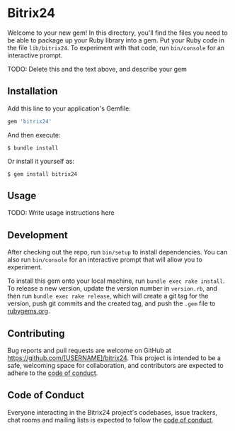 # Bitrix24

Welcome to your new gem! In this directory, you'll find the files you need to be able to package up your Ruby library into a gem. Put your Ruby code in the file `lib/bitrix24`. To experiment with that code, run `bin/console` for an interactive prompt.

TODO: Delete this and the text above, and describe your gem

## Installation

Add this line to your application's Gemfile:

```ruby
gem 'bitrix24'
```

And then execute:

    $ bundle install

Or install it yourself as:

    $ gem install bitrix24

## Usage

TODO: Write usage instructions here

## Development

After checking out the repo, run `bin/setup` to install dependencies. You can also run `bin/console` for an interactive prompt that will allow you to experiment.

To install this gem onto your local machine, run `bundle exec rake install`. To release a new version, update the version number in `version.rb`, and then run `bundle exec rake release`, which will create a git tag for the version, push git commits and the created tag, and push the `.gem` file to [rubygems.org](https://rubygems.org).

## Contributing

Bug reports and pull requests are welcome on GitHub at https://github.com/[USERNAME]/bitrix24. This project is intended to be a safe, welcoming space for collaboration, and contributors are expected to adhere to the [code of conduct](https://github.com/[USERNAME]/bitrix24/blob/master/CODE_OF_CONDUCT.md).

## Code of Conduct

Everyone interacting in the Bitrix24 project's codebases, issue trackers, chat rooms and mailing lists is expected to follow the [code of conduct](https://github.com/[USERNAME]/bitrix24/blob/master/CODE_OF_CONDUCT.md).
